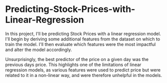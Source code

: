 # Predicting-Stock-Prices-with-Linear-Regression

In this project, I'll be predicting Stock Prices with a linear regression model. I'll begin by deriving some additional features from the dataset on which to train the model. I'll then evaluate which features were the most impactful and alter the model accordingly. 

Unsurprisingly, the best predictor of the price on a given day was the previous days price. This highlights one of the limitations of linear regression models, as various features were used to predict price but were related to it in a non-linear way, and were therefore unhelpful in the models.
